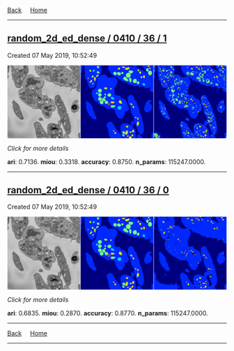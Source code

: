 
[Back](..)&nbsp;&nbsp;&nbsp;&nbsp;&nbsp;[Home](https://leapmanlab.github.io/snapshots)

---

<div class="summary"><a href="1"><h2>random_2d_ed_dense / 0410 / 36 / 1</h2></a><p>Created 07 May 2019, 10:52:49
</p><a href="1"><img src="1/media/summary.png" align="center"></a><p>
<i>Click for more details</i>
</p></div>

**ari**: 0.7136. **miou**: 0.3318. **accuracy**: 0.8750. **n_params**: 115247.0000. 

---

<div class="summary"><a href="0"><h2>random_2d_ed_dense / 0410 / 36 / 0</h2></a><p>Created 07 May 2019, 10:52:49
</p><a href="0"><img src="0/media/summary.png" align="center"></a><p>
<i>Click for more details</i>
</p></div>

**ari**: 0.6835. **miou**: 0.2870. **accuracy**: 0.8770. **n_params**: 115247.0000. 

---

[Back](..)&nbsp;&nbsp;&nbsp;&nbsp;&nbsp;[Home](https://leapmanlab.github.io/snapshots)

---